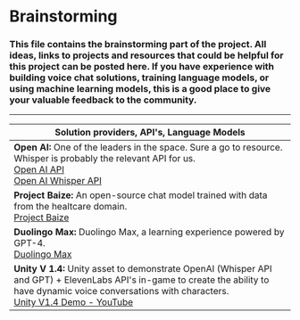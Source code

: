 # Brainstorming

### This file contains the brainstorming part of the project. All ideas, links to projects and resources that could be helpful for this project can be posted here. If you have experience with building voice chat solutions, training language models, or using machine learning models, this is a good place to give your valuable feedback to the community.
___

| Solution providers, API's, Language Models|
| -------- |
| **Open AI:** One of the leaders in the space. Sure a go to resource. Whisper is probably the relevant API for us. <br><a href="https://platform.openai.com/overview" target="_blank">Open AI API</a><br><a href="https://openai.com/search?q=whisper%20api" onclick="window.open(this.href,'_blank');return false;">Open AI Whisper API</a> | 
| **Project Baize:** An open-source chat model trained with data from the healtcare domain. <br><a href="https://huggingface.co/project-baize/baize-healthcare-lora-7B" onclick="window.open(this.href,'_blank');return false;">Project Baize</a> |
| **Duolingo Max:** Duolingo Max, a learning experience powered by GPT-4. <br><a href="https://blog.duolingo.com/duolingo-max/" onclick="window.open(this.href,'_blank');return false;">Duolingo Max</a> |
| **Unity V 1.4:** Unity asset to demonstrate OpenAI (Whisper API and GPT) + ElevenLabs API's in-game to create the ability to have dynamic voice conversations with characters. <br><a href="https://youtu.be/vhJKoUJBQ6o" onclick="window.open(this.href,'_blank');return false;">Unity V1.4 Demo - YouTube</a> |